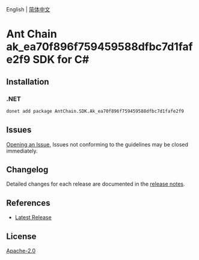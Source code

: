 English | [简体中文](README-CN.md)

# Ant Chain ak_ea70f896f759459588dfbc7d1fafe2f9 SDK for C#

## Installation

### .NET

```bash
donet add package AntChain.SDK.Ak_ea70f896f759459588dfbc7d1fafe2f9
```

## Issues

[Opening an Issue](https://github.com/alipay/antchain-openapi-prod-sdk/issues/new), Issues not conforming to the guidelines may be closed immediately.

## Changelog

Detailed changes for each release are documented in the [release notes](./ChangeLog.md).

## References

* [Latest Release](https://github.com/alipay/antchain-openapi-prod-sdk/)

## License

[Apache-2.0](http://www.apache.org/licenses/LICENSE-2.0)
